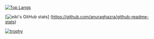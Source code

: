[![Top Langs](https://github-readme-stats.vercel.app/api/top-langs/?username=eikiwatanabee
)](https://github.com/anuraghazra/github-readme-stats)

[![eiki's GitHub stats](https://github-readme-stats.vercel.app/api?username=eikiwatanabee)]
(https://github.com/anuraghazra/github-readme-stats)

[![trophy](https://github-profile-trophy.vercel.app/?username=eikiwatanabee)](https://github.com/ryo-ma/github-profile-trophy)
